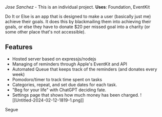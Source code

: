 *Jose Sanchez* - This is an individual project.
**Uses**: Foundation, EventKit

Do It or Else is an app that is designed to make a user (basically just me) achieve their goals. It does this by blackmailing them into achieving their goals, or else they have to donate $20 per missed goal into a charity (or some other place that's not accessible).
## Features
- Hosted server based on expressjs/nodejs
- Managing of reminders through Apple's EventKit and API
- Automated Queue that keeps track of the reminders (and donates every week)
- Pomodoro/timer to track time spent on tasks
- Categories, repeat, and set due dates for each task.
- "Beg for your life" with ChatGPT deciding fate.
- Settings page that shows how much money has been charged.
![[Untitled-2024-02-12-1819-1.png]]

Segue